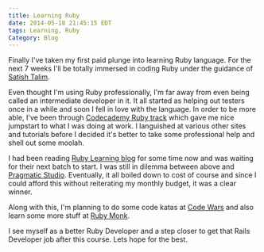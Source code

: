 ```yaml
---
title: Learning Ruby
date: 2014-05-18 21:45:15 EDT
tags: Learning, Ruby
Category: Blog
---
```


Finally I've taken my first paid plunge into learning Ruby language. For the next 7 weeks I'll be totally immersed in coding Ruby under the guidance of [Satish Talim](http://satishtalim.com/).

Even thought I'm using Ruby professionally, I'm far away from even being called an intermediate developer in it. It all started as helping out testers once in a while and soon I fell in love with the language. In order to be more able, I've been through [Codecademy Ruby track](http://www.codecademy.com/tracks/ruby) which gave me nice jumpstart to what I was doing at work. I languished at various other sites and tutorials before I decided it's better to take some professional help and shell out some moolah.

I had been reading [Ruby Learning blog](http://rubylearning.com/blog/) for some time now and was waiting for their next batch to start. I was still in dilemma between above and [Pragmatic Studio](http://pragmaticstudio.com/ruby). Eventually, it all boiled down to cost of course and since I could afford this without reiterating my monthly budget, it was a clear winner.

Along with this, I'm planning to do some code katas at [Code Wars](http://www.codewars.com/) and also learn some more stuff at [Ruby Monk](https://rubymonk.com/).

I see myself as a better Ruby Developer and a step closer to get that Rails Developer job after this course. Lets hope for the best.
